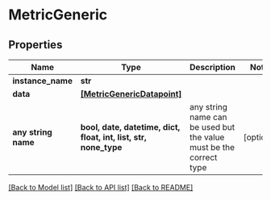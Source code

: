 # MetricGeneric


## Properties
Name | Type | Description | Notes
------------ | ------------- | ------------- | -------------
**instance_name** | **str** |  | 
**data** | [**[MetricGenericDatapoint]**](MetricGenericDatapoint.md) |  | 
**any string name** | **bool, date, datetime, dict, float, int, list, str, none_type** | any string name can be used but the value must be the correct type | [optional]

[[Back to Model list]](../README.md#documentation-for-models) [[Back to API list]](../README.md#documentation-for-api-endpoints) [[Back to README]](../README.md)


